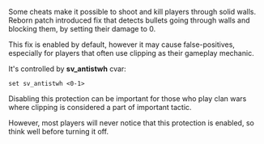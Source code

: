 Some cheats make it possible to shoot and kill players through solid walls.
Reborn patch introduced fix that detects bullets going through walls and blocking them,
by setting their damage to 0.

This fix is enabled by default, however it may cause false-positives, especially for players
that often use clipping as their gameplay mechanic.

It's controlled by **sv_antistwh** cvar:

```
set sv_antistwh <0-1>
```

Disabling this protection can be important for those who play clan wars where clipping is considered
a part of important tactic.

However, most players will never notice that this protection is enabled, so think well before turning it off.

 